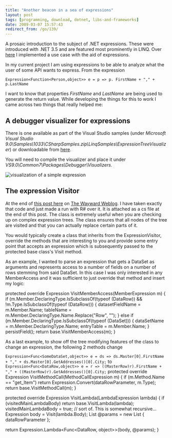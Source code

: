 ```yaml
---
title: "Another beacon in a sea of expressions"
layout: post
tags: [programming, download, dotnet, libs-and-frameworks]
date: 2009-03-07 15:57:43
redirect_from: /go/139/
---
```


A prosaic introduction to the subject of .NET expressions. These were introduced with .NET 3.5 and are featured most prominently in LINQ. Over [here](http://realfiction.net/go/118) I implemented a use case with the aid of expressions.

In my current project I am using expressions to be able to analyze what the user of some API wants to express. From the expression

`
Expression<Function<Person,object>> e = p => p. FirstName + "," + p.LastName
`

I want to know that properties _FirstName_ and _LastName_ are being used to generate the return value. While developing the things for this to work I came across two things that really helped me:

## A debugger visualizer for expressions

There is one available as part of the Visual Studio samples (under _Microsoft Visual Studio 9.0\Samples\1033\CSharpSamples.zip\LinqSamples\ExpressionTreeVisualizer_) or downloadable from [here](http://code.msdn.microsoft.com/csharpsamples).

You will need to compile the visualizer and place it under _VS9.0\Common7\Packages\Debugger\Visualizers_.

![visualization of a simple expression](/public/assets/expressiontreevisualizer.jpg)

## The expression Visitor

At the end of [this post here](http://blogs.msdn.com/mattwar/archive/2007/07/31/linq-building-an-iqueryable-provider-part-ii.aspx) on [The Wayward Weblog](http://blogs.msdn.com/mattwar/). I have taken exactly that code and just made a run with R# over it. It is attached as a cs file at the end of this post. The class is extremely useful when you are checking up on complex expression trees. The class ensures that all nodes of the tree are visited and that you can actually replace certain parts of it. 

You would typically create a class that inherits from the ExpressionVisitor, override the methods that are interesting to you and provide some entry point that accepts an expression which is subsequently passed to the protected base class's Visit method. 

As an example, I wanted to parse an expression that gets a DataSet as arguments and represents access to a number of fields on a number of rows stemming from said DataSet. In this case I was only interested in any MemberAccess and it was sufficient to just override that method and insert my logic:

<csharp>
protected override Expression VisitMemberAccess(MemberExpression m)
{
  if (m.Member.DeclaringType.IsSubclassOf(typeof (DataRow)) &&
      !m.Type.IsSubclassOf(typeof (DataRow)))
  {
    datasetFieldName = m.Member.Name;
    tableName = m.Member.DeclaringType.Name.Replace("Row", "");
  }
  else if (m.Member.DeclaringType.IsSubclassOf(typeof (DataSet)))
  {
    dataSetName = m.Member.DeclaringType.Name;
    entryTable = m.Member.Name;
  }
  persistField();
  return base.VisitMemberAccess(m);
}
</csharp>

As a last example, to show off the tree modifying features of the class to change an expression, the following 2 methods change

`Expression<Func<SomeDataSet,object>> e = ds => ds.Master[0].FirstName + "," + ds.Master[0].GetAddresses()[0].City;`
to 
`Expression<Func<DataRow,object>> e = r => ((MasterRow)r).FirstName + "," + ((MasterRow)r).GetAddresses()[0].City;`
<csharp>
protected override Expression VisitMethodCall(MethodCallExpression m)
{
  if (m.Method.Name == "get_Item")
    return Expression.Convert(dataRowParameter, m.Type);
  return base.VisitMethodCall(m);
}

protected override Expression VisitLambda(LambdaExpression lambda)
{
  if (visitedMainLambdaBody) 
    return base.VisitLambda(lambda);
  visitedMainLambdaBody = true; // sort of. This is somewhat recursive...
  Expression body = Visit(lambda.Body);
  List<ParameterExpression> @params =
    new List<ParameterExpression> { dataRowParameter };

  return Expression.Lambda<Func<DataRow, object>>(body, @params);
}
</csharp>